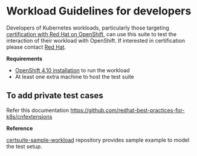 <!-- markdownlint-disable header-increment line-length no-bare-urls no-emphasis-as-heading -->
# Workload Guidelines for developers

Developers of Kubernetes workloads, particularly those targeting
[certification with Red Hat on OpenShift](https://redhat-connect.gitbook.io/openshift-badges/badges/cloud-native-network-functions-cnf),
can use this suite to test the interaction of their workload with OpenShift.  If interested in certification
please contact [Red Hat](https://redhat-connect.gitbook.io/red-hat-partner-connect-general-guide/managing-your-account/getting-help/technology-partner-success-desk).

**Requirements**

- [OpenShift 4.10 installation](https://docs.openshift.com/container-platform/4.10/welcome/index.html) to run the workload
- At least one extra machine to host the test suite

## To add private test cases

Refer this documentation
https://github.com/redhat-best-practices-for-k8s/cnfextensions

**Reference**

[certsuite-sample-workload](https://github.com/redhat-best-practices-for-k8s/certsuite-sample-workload) repository provides sample example to model the test setup.
